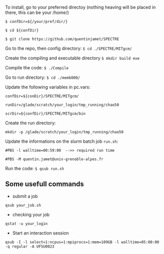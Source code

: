 To install, go to your preferred directoy (nothing heaving will be placed in there, this can be your /home/)

```$ confDir=${/your/pref/dir/}```

```$ cd ${confDir}```

```$ git clone https://github.com/quentinjamet/SPECTRE ```

Go to the repo, then config directory:
```$ cd ./SPECTRE/MITgcm/```

Create the compiling and executable directory
```$ mkdir build exe```

Compile the code:
```$ ./Compile```

Go to run directory:
```$ cd ./memb000/```

Update the following variables in pc.vars:

```confDir=${conDir}/SPECTRE/MITgcm/```

```runDir=/glade/scratch/your_login/tmp_running/chao50```

```scrDir=${confDir}/SPECTRE/MITgcm/bin```

Create the run directory:

```mkdir -p /glade/scratch/your_login/tmp_running/chao50```

Update the informations on the slurm batch job ```run.sh```:

```#PBS -l walltime=00:59:00  -->> required run time```

```#PBS -M quentin.jamet@univ-grenoble-alpes.fr```

Run the code:
```$ qsub run.sh```


## Some usefull commands

- submit a job

```qsub your_job.sh```

- checking your job

```qstat -u your_login```

- Start an interaction session

```qsub -I -l select=1:ncpus=1:mpiprocs=1:mem=109GB -l walltime=05:00:00 -q regular -A UFSU0023```
